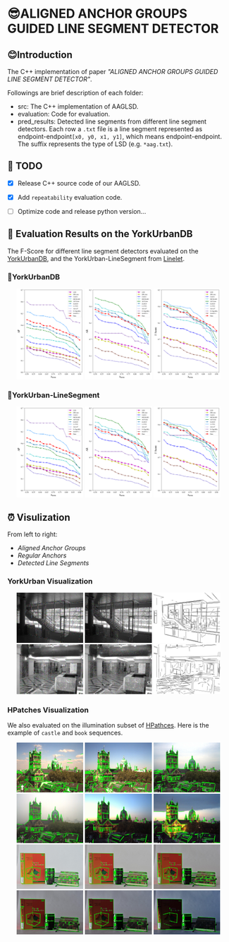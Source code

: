 # 😎ALIGNED ANCHOR GROUPS GUIDED LINE SEGMENT DETECTOR
## 😊Introduction
The C++ implementation of paper *"ALIGNED ANCHOR GROUPS GUIDED LINE SEGMENT DETECTOR"*. 

Followings are brief description of each folder:
- src: The C++ implementation of AAGLSD.
- evaluation: Code for evaluation.
- pred_results: Detected line segments from different line segment detectors. Each row a `.txt` file is a line segment represented as endpoint-endpoint`[x0, y0, x1, y1]`, which means endpoint-endpoint. The suffix represents the type of LSD (e.g. `*aag.txt`).

## 🚀 TODO
- [x] Release C++ source code of our AAGLSD.
- [x] Add `repeatability` evaluation code.
- [ ] Optimize code and release python version...


## 📖 Evaluation Results on the YorkUrbanDB
The F-Score for different line segment detectors evaluated on the [YorkUrbanDB](https://www.elderlab.yorku.ca/resources/york-urban-line-segment-database-information/), and the YorkUrban-LineSegment from [Linelet](https://github.com/NamgyuCho/Linelet-code-and-YorkUrban-LineSegment-DB).
### 📗YorkUrbanDB
<div align="center">
    <img src="./imgs/AP-yorkurban.png" width="30%" alt="AP YUD"/>
    <img src="./imgs/AR-yorkurban.png" width="30%" alt="AR YUD"/>
    <img src="./imgs/Fsc-yorkurban.png" width="30%" alt="F-Score YUD"/>
</div>

### 📗YorkUrban-LineSegment
<div align="center">
    <img src="./imgs/AP-yorkurban.png" width="30%" alt="AP YULD"/>
    <img src="./imgs/AR-yorkurban.png" width="30%" alt="AR YULD"/>
    <img src="./imgs/Fsc-yorkurban.png" width="30%" alt="F-Score YULD"/>
</div>

## ⏰ Visulization
From left to right: 

- *Aligned Anchor Groups*
- *Regular Anchors*
- *Detected Line Segments*
### YorkUrban Visualization
<div align="center">
    <img src="./imgs/P1020829-AAG_SHOW.png" width="30%" /> 
    <img src="./imgs/P1020829-RA_SHOW.png" width="30%" /> 
    <img src="./imgs/P1020829-RES.png" width="30%" /> 
</div> 

<div align="center">
    <img src="./imgs/P1040795-AAG_SHOW.png" width="30%" /> 
    <img src="./imgs/P1040795-RA_SHOW.png" width="30%" /> 
    <img src="./imgs/P1040795-RES.png" width="30%" /> 
</div> 

### HPatches Visualization
We also evaluated on the illumination subset of [HPathces](https://github.com/hpatches/hpatches-dataset). Here is the example of `castle` and `book` sequences.
<div align="center">
    <img src="./imgs/castle1.jpg" width="30%" /> 
    <img src="./imgs/castle2.jpg" width="30%" /> 
    <img src="./imgs/castle3.jpg" width="30%" /> 
</div> 

<div align="center">
    <img src="./imgs/castle4.jpg" width="30%" /> 
    <img src="./imgs/castle5.jpg" width="30%" /> 
    <img src="./imgs/castle6.jpg" width="30%" /> 
</div> 

<div align="center">
    <img src="./imgs/book1.jpg" width="30%" /> 
    <img src="./imgs/book2.jpg" width="30%" /> 
    <img src="./imgs/book3.jpg" width="30%" /> 
</div> 

<div align="center">
    <img src="./imgs/book4.jpg" width="30%" /> 
    <img src="./imgs/book5.jpg" width="30%" /> 
    <img src="./imgs/book6.jpg" width="30%" /> 
</div